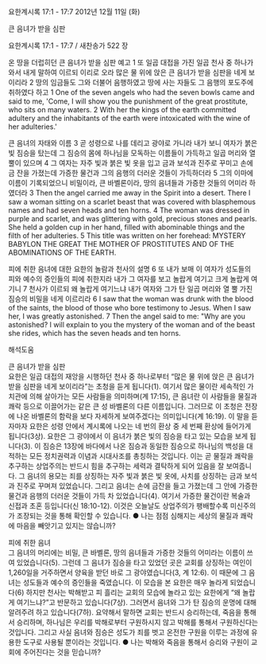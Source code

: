 요한계시록 17:1 - 17:7 
2012년 12월 11일 (화)

큰 음녀가 받을 심판



요한계시록 17:1 - 17:7 / 새찬송가 522 장


온 땅을 더럽히던 큰 음녀가 받을 심판 예고 
1 또 일곱 대접을 가진 일곱 천사 중 하나가 와서 내게 말하여 이르되 이리로 오라 많은 물 위에 앉은 큰 음녀가 받을 심판을 네게 보이리라 2 땅의 임금들도 그와 더불어 음행하였고 땅에 사는 자들도 그 음행의 포도주에 취하였다 하고
1 One of the seven angels who had the seven bowls came and said to me, 'Come, I will show you the punishment of the great prostitute, who sits on many waters. 2 With her the kings of the earth committed adultery and the inhabitants of the earth were intoxicated with the wine of her adulteries.'

큰 음녀의 자태와 이름 
3 곧 성령으로 나를 데리고 광야로 가니라 내가 보니 여자가 붉은 빛 짐승을 탔는데 그 짐승의 몸에 하나님을 모독하는 이름들이 가득하고 일곱 머리와 열 뿔이 있으며 4 그 여자는 자주 빛과 붉은 빛 옷을 입고 금과 보석과 진주로 꾸미고 손에 금 잔을 가졌는데 가증한 물건과 그의 음행의 더러운 것들이 가득하더라 5 그의 이마에 이름이 기록되었으니 비밀이라, 큰 바벨론이라, 땅의 음녀들과 가증한 것들의 어미라 하였더라
3 Then the angel carried me away in the Spirit into a desert. There I saw a woman sitting on a scarlet beast that was covered with blasphemous names and had seven heads and ten horns. 4 The woman was dressed in purple and scarlet, and was glittering with gold, precious stones and pearls. She held a golden cup in her hand, filled with abominable things and the filth of her adulteries. 5 This title was written on her forehead: MYSTERY BABYLON THE GREAT THE MOTHER OF PROSTITUTES AND OF THE ABOMINATIONS OF THE EARTH.

피에 취한 음녀에 대한 요한의 놀람과 천사의 설명
6 또 내가 보매 이 여자가 성도들의 피와 예수의 증인들의 피에 취한지라 내가 그 여자를 보고 놀랍게 여기고 크게 놀랍게 여기니 7 천사가 이르되 왜 놀랍게 여기느냐 내가 여자와 그가 탄 일곱 머리와 열 뿔 가진 짐승의 비밀을 네게 이르리라
6 I saw that the woman was drunk with the blood of the saints, the blood of those who bore testimony to Jesus. When I saw her, I was greatly astonished. 7 Then the angel said to me: "Why are you astonished? I will explain to you the mystery of the woman and of the beast she rides, which has the seven heads and ten horns.

해석도움





큰 음녀가 받을 심판  
요한은 일곱 대접의 재앙을 시행하던 천사 중 하나로부터 “많은 물 위에 앉은 큰 음녀가 받을 심판을 네게 보이리라”는 초청을 듣게 됩니다(1). 여기서 많은 물이란 세속적인 가치관에 의해 살아가는 모든 사람들을 의미하며(계 17:15), 큰 음녀란 이 사람들을 물질과 쾌락 등으로 이끌어가는 같은 큰 성 바벨론의 다른 이름입니다. 그러므로 이 초청은 전장에 나온 바벨론의 함락을 보다 자세하게 보여주겠다는 의미입니다(계 16:19). 이 말을 듣자마자 요한은 성령 안에서 계시록에 나오는 네 번의 환상 중 세 번째 환상에 들어가게 됩니다(3상). 요한은 그 광야에서 이 음녀가 붉은 빛의 짐승을 타고 있는 모습을 보게 됩니다(3). 이 짐승은 13장에 바다에서 나온 짐승과 동일한 짐승으로 하나님의 백성을 대적하는 모든 정치권력과 이념과 시대사조를 총칭하는 것입니다. 이는 곧 물질과 쾌락을 추구하는 상업주의는 반드시 힘을 추구하는 세력과 결탁하게 되어 있음을 잘 보여줍니다. 그 음녀의 용모는 죄를 상징하는 자주 빛과 붉은 빛 옷에, 사치를 상징하는 금과 보석과 진주로 꾸며져 있었습니다. 그리고 음녀는 손에 금잔을 들고 가졌는데 그 안에 가증한 물건과 음행의 더러운 것들이 가득 차 있었습니다(4). 여기서 가증한 물건이란 복술과 신접과 초혼 등입니다(신 18:10-12). 이것은 오늘날도 상업주의가 팽배할수록 미신주의가 조장되는 것을 통해 확인할 수 있습니다. 
● 나는 점점 심해지는 세상의 물질과 쾌락에 마음을 빼앗기고 있지는 않습니까? 

피에 취한 음녀  
그 음녀의 머리에는 비밀, 큰 바벨론, 땅의 음녀들과 가증한 것들의 어미라는 이름이 쓰여 있었습니다(5). 그런데 그 음녀가 짐승을 타고 있었던 곳은 교회를 상징하는 여인이 1,260일을 거주하면서 양육을 받던 바로 그 광야였습니다(3, 계 12:6). 이 때문에 그 음녀는 성도들과 예수의 증인들을 죽였습니다. 이 모습을 본 요한은 매우 놀라게 되었습니다(6) 하지만 천사는 박해받고 피 흘리는 교회의 모습에 놀라고 있는 요한에게 “왜 놀랍게 여기느냐?”고 반문하고 있습니다(7상). 그러면서 음녀와 그가 탄 짐승의 운명에 대해 알려주려 하고 있습니다(7하). 요약해서 말하면 교회는 반드시 승리하는데, 죽음을 통해서 승리하며, 하나님은 우리를 박해로부터 구원하시지 않고 박해를 통해서 구원하신다는 것입니다. 그리고 사실 음녀와 짐승은 성도가 죄를 벗고 온전한 구원을 이루는 과정에 유용한 도구로 사용될 뿐이라는 것입니다. 
● 나는 박해와 죽음을 통해서 승리와 구원이 교회에 주어진다는 것을 믿습니까?